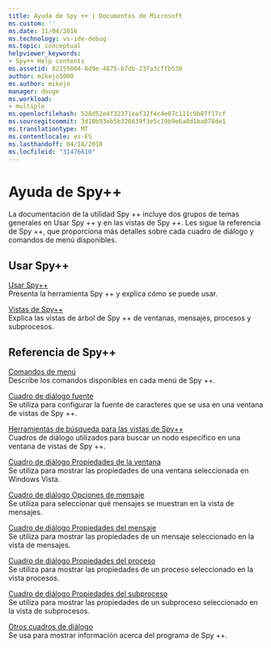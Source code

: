 ```yaml
---
title: Ayuda de Spy ++ | Documentos de Microsoft
ms.custom: ''
ms.date: 11/04/2016
ms.technology: vs-ide-debug
ms.topic: conceptual
helpviewer_keywords:
- Spy++ Help contents
ms.assetid: 82155004-8d9e-4875-b7db-237a3cffb530
author: mikejo5000
ms.author: mikejo
manager: douge
ms.workload:
- multiple
ms.openlocfilehash: 528d52e4f32371eaf32f4c4e07c111c9b87f17cf
ms.sourcegitcommit: 3d10b93eb5b326639f3e5c19b9e6a8d1ba078de1
ms.translationtype: MT
ms.contentlocale: es-ES
ms.lasthandoff: 04/18/2018
ms.locfileid: "31476610"
---
```

# <a name="spy-help"></a>Ayuda de Spy++
La documentación de la utilidad Spy ++ incluye dos grupos de temas generales en Usar Spy ++ y en las vistas de Spy ++. Les sigue la referencia de Spy ++, que proporciona más detalles sobre cada cuadro de diálogo y comandos de menú disponibles.  
  
## <a name="using-spy"></a>Usar Spy++  
 [Usar Spy++](../debugger/using-spy-increment.md)  
 Presenta la herramienta Spy ++ y explica cómo se puede usar.  
  
 [Vistas de Spy++](../debugger/spy-increment-views.md)  
 Explica las vistas de árbol de Spy ++ de ventanas, mensajes, procesos y subprocesos.  
  
## <a name="spy-reference"></a>Referencia de Spy++  
 [Comandos de menú](../debugger/menu-commands.md)  
 Describe los comandos disponibles en cada menú de Spy ++.  
  
 [Cuadro de diálogo fuente](../debugger/font-dialog-box-microsoft-spy-increment-help.md)  
 Se utiliza para configurar la fuente de caracteres que se usa en una ventana de vistas de Spy ++.  
  
 [Herramientas de búsqueda para las vistas de Spy++](../debugger/search-tools-for-spy-increment-views.md)  
 Cuadros de diálogo utilizados para buscar un nodo específico en una ventana de vistas de Spy ++.  
  
 [Cuadro de diálogo Propiedades de la ventana](../debugger/window-properties-dialog-box.md)  
 Se utiliza para mostrar las propiedades de una ventana seleccionada en Windows Vista.  
  
 [Cuadro de diálogo Opciones de mensaje](../debugger/message-options-dialog-box.md)  
 Se utiliza para seleccionar qué mensajes se muestran en la vista de mensajes.  
  
 [Cuadro de diálogo Propiedades del mensaje](../debugger/message-properties-dialog-box.md)  
 Se utiliza para mostrar las propiedades de un mensaje seleccionado en la vista de mensajes.  
  
 [Cuadro de diálogo Propiedades del proceso](../debugger/process-properties-dialog-box.md)  
 Se utiliza para mostrar las propiedades de un proceso seleccionado en la vista procesos.  
  
 [Cuadro de diálogo Propiedades del subproceso](../debugger/thread-properties-dialog-box.md)  
 Se utiliza para mostrar las propiedades de un subproceso seleccionado en la vista de subprocesos.  
  
 [Otros cuadros de diálogo](../debugger/other-dialog-boxes.md)  
 Se usa para mostrar información acerca del programa de Spy ++.